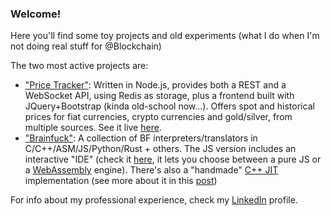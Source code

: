 ### Welcome!

Here you'll find some toy projects and old experiments (what I do when I'm not doing real stuff for @Blockchain)

The two most active projects are:

 - ["Price Tracker"](./pablojorge/price-tracker): Written in Node.js, provides both a REST and a WebSocket API, using Redis as storage, plus a frontend built with JQuery+Bootstrap (kinda old-school now...). Offers spot and historical prices for fiat currencies, crypto currencies and gold/silver, from multiple sources. See it live [here](http://price-tracker.herokuapp.com/).
 - ["Brainfuck"](./pablojorge/brainfuck): A collection of BF interpreters/translators in C/C++/ASM/JS/Python/Rust + others. The JS version includes an interactive "IDE" (check it [here](http://pablojorge.github.io/brainfuck/), it lets you choose between a pure JS or a [WebAssembly](./pablojorge/brainfuck/blob/master/wasm) engine). There's also a "handmade" [C++ JIT](./pablojorge/brainfuck/blob/master/cpp/brainfuck-jit.cpp) implementation (see more about it in this [post](https://pablojorge.github.io/blog/2020/07/27/bf-jit-compiler-in-cpp.html))

For info about my professional experience, check my [LinkedIn](https://linkedin.com/in/pablojorge) profile.
